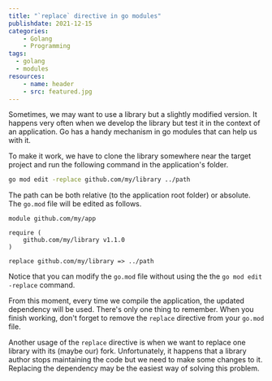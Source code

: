 ```yaml
---
title: "`replace` directive in go modules"
publishdate: 2021-12-15
categories: 
    - Golang
    - Programming
tags:
  - golang
  - modules
resources:
    - name: header
    - src: featured.jpg
---
```


Sometimes, we may want to use a library but a slightly modified version. It happens very often when we develop the library but test it in the context of an application. Go has a handy mechanism in go modules that can help us with it.

To make it work, we have to clone the library somewhere near the target project and run the following command in the application's folder.
```sh
go mod edit -replace github.com/my/library ../path
```

The path can be both relative (to the application root folder) or absolute. The `go.mod` file will be edited as follows.

```
module github.com/my/app

require (
	github.com/my/library v1.1.0
)

replace github.com/my/library => ../path
```

Notice that you can modify the `go.mod` file without using the the `go mod edit -replace` command.

From this moment, every time we compile the application, the updated dependency will be used. There's only one thing to remember. When you finish working, don't forget to remove the `replace` directive from your `go.mod` file.

Another usage of the `replace` directive is when we want to replace one library with its (maybe our) fork. Unfortunately, it happens that a library author stops maintaining the code but we need to make some changes to it. Replacing the dependency may be the easiest way of solving this problem.